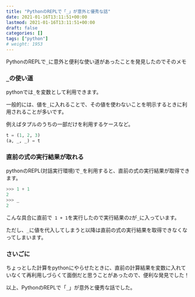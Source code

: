 ```yaml
---
title: "PythonのREPLで「_」が意外と優秀な話"
date: 2021-01-16T13:11:51+00:00
lastmod: 2021-01-16T13:11:51+00:00
draft: false
categories: []
tags: ["python"]
# weight: 1953
---
```

PythonのREPLで`_`に意外と便利な使い道があったことを発見したのでそのメモ

### `_`の使い道

pythonでは`_`を変数として利用できます。

一般的には、値を`_`に入れることで、その値を使わないことを明示するときに利用されることが多いです。

例えばタプルのうちの一部だけを利用するケースなど。

```py
t = (1, 2, 3)
(a, _, _) = t
```


### 直前の式の実行結果が取れる

pythonのREPL(対話実行環境)で`_`を利用すると、直前の式の実行結果が取得できます。  

```py
>>> 1 + 1
2
>>> _
2
```

こんな具合に直前で` 1 + 1`を実行したので実行結果の`2`が`_`に入っています。

ただし、`_`に値を代入してしまうと以降は直前の式の実行結果を取得できなくなってしまいます。

### さいごに

ちょっとした計算をpythonにやらせたときに、直前の計算結果を変数に入れていなくて再利用しづらくて面倒だと思うことがあったので、便利な発見でした！

以上、PythonのREPLで「`_`」が意外と優秀な話でした。
